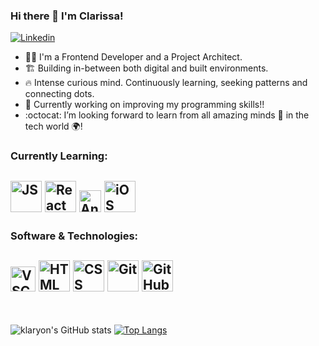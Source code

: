### Hi there 👋 I'm Clarissa! 

[![Linkedin](https://img.shields.io/badge/-LinkedIn-blue?style=flat&logo=Linkedin&logoColor=white)](https://www.linkedin.com/in/clarissaardon/)

- 👩‍💻 I'm a Frontend Developer and a Project Architect. 
- 🏗️ Building in-between both digital and built environments.
- 🔥 Intense curious mind. Continuously learning, seeking patterns and connecting dots.
- 🔭 Currently working on improving my programming skills!! 
- :octocat: I’m looking forward to learn from all amazing minds 🧠 in the tech world 🌍!

### Currently Learning:
<img src="https://media.giphy.com/media/ln7z2eWriiQAllfVcn/giphy.gif" alt="JS" width="50px" /> <img src="https://media.giphy.com/media/eNAsjO55tPbgaor7ma/giphy.gif" alt="React" width="50px" /> <img src="https://media.giphy.com/media/UQJlZ2OcaCA2RLfGiZ/giphy.gif" alt="Android" width="35px" /> <img src="https://media.giphy.com/media/VgTtXyj5YjVFieCYM2/giphy.gif" alt="iOS" width="50px" />
---


### Software & Technologies:
<img src="https://media.giphy.com/media/IdyAQJVN2kVPNUrojM/giphy.gif" alt="VSCode" width="40px" /> <img src="https://media.giphy.com/media/XAxylRMCdpbEWUAvr8/giphy.gif" alt="HTML" width="50px" /> <img src="https://media.giphy.com/media/fsEaZldNC8A1PJ3mwp/giphy.gif" alt="CSS" width="50px" /> <img src="https://media.giphy.com/media/kH1DBkPNyZPOk0BxrM/giphy.gif" alt="Git" width="50px" /> <img src="https://media.giphy.com/media/KzJkzjggfGN5Py6nkT/giphy.gif" alt="GitHub" width="50px" />
---
<br>


![klaryon's GitHub stats](https://github-readme-stats.vercel.app/api?username=klaryon&show_icons=true&theme=default)
[![Top Langs](https://github-readme-stats.vercel.app/api/top-langs/?username=klaryon&layout=compact)](https://github.com/klaryon/github-readme-stats)
